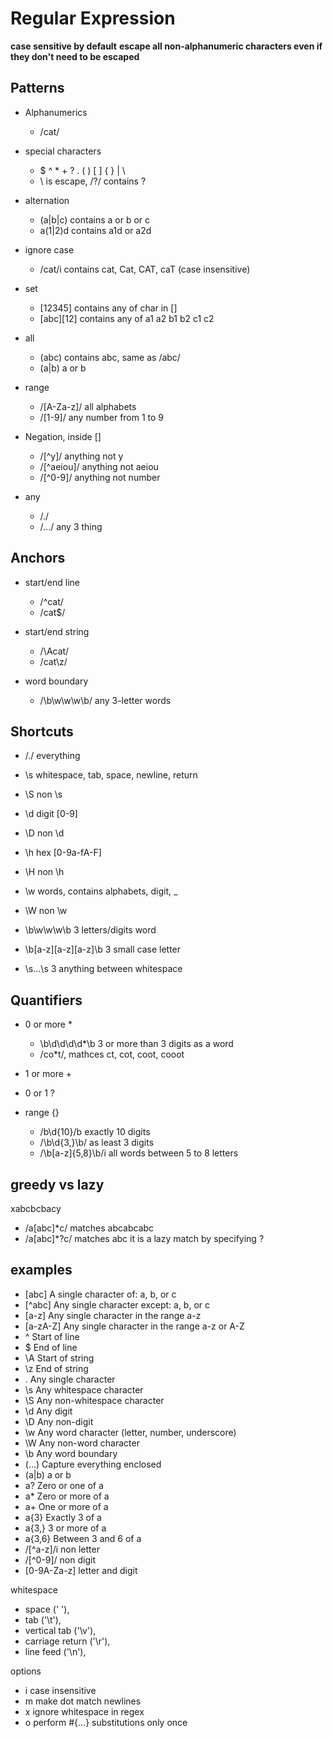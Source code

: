 Regular Expression
======================

**case sensitive by default**
**escape all non-alphanumeric characters even if they don't need to be escaped**

## Patterns

- Alphanumerics
  - /cat/

- special characters
  - $ ^ * + ? . ( ) [ ] { } | \
  - \ is escape, /\?/ contains ?


- alternation
  - (a|b|c) contains a or b or c
  - a(1|2)d contains a1d or a2d

- ignore case
  - /cat/i contains cat, Cat, CAT, caT (case insensitive)

- set
  - [12345] contains any of char in []
  - [abc][12] contains any of a1 a2 b1 b2 c1 c2

- all
  - (abc) contains abc, same as /abc/
  - (a|b) a or b

- range
  - /[A-Za-z]/ all alphabets
  - /[1-9]/ any number from 1 to 9

- Negation, inside []
  - /[^y]/ anything not y
  - /[^aeiou]/ anything not aeiou
  - /[^0-9]/ anything not number

- any
  - /./
  - /.../ any 3 thing


## Anchors

- start/end line
  - /^cat/
  - /cat$/

- start/end string
  - /\Acat/
  - /cat\z/

- word boundary
  - /\b\w\w\w\b/ any 3-letter words


## Shortcuts

- /./ everything
- \s whitespace, tab, space, newline, return
- \S non \s
- \d digit [0-9]
- \D non \d
- \h hex [0-9a-fA-F]
- \H non \h
- \w words, contains alphabets, digit, _
- \W non \w

- \b\w\w\w\b 3 letters/digits word
- \b[a-z][a-z][a-z]\b 3 small case letter
- \s...\s 3 anything between whitespace

## Quantifiers

- 0 or more *
  - \b\d\d\d\d*\b 3 or more than 3 digits as a word
  - /co*t/, mathces ct, cot, coot, cooot

- 1 or more + 

- 0 or 1 ? 

- range {}
  - /b\d{10}/b exactly 10 digits
  - /\b\d{3,}\b/ as least 3 digits
  - /\b[a-z]{5,8}\b/i all words between 5 to 8 letters


## greedy vs lazy
xabcbcbacy
- /a[abc]*c/ matches abcabcabc
- /a[abc]*?c/ matches abc it is a lazy match by specifying ?


## examples

- [abc] 	A single character of: a, b, or c
- [^abc] 	Any single character except: a, b, or c
- [a-z] 	Any single character in the range a-z
- [a-zA-Z] 	Any single character in the range a-z or A-Z
- ^ 	Start of line
- $ 	End of line
- \A 	Start of string
- \z 	End of string
- . 	Any single character
- \s 	Any whitespace character
- \S 	Any non-whitespace character
- \d 	Any digit
- \D 	Any non-digit
- \w 	Any word character (letter, number, underscore)
- \W 	Any non-word character
- \b 	Any word boundary
- (...) 	Capture everything enclosed
- (a|b) 	a or b
- a? 	Zero or one of a
- a* 	Zero or more of a
- a+ 	One or more of a
- a{3} 	Exactly 3 of a
- a{3,} 	3 or more of a
- a{3,6} 	Between 3 and 6 of a
- /[^a-z]/i non letter
- /[^0-9]/ non digit
- [0-9A-Za-z] letter and digit


whitespace
- space (' '), 
- tab ('\t'), 
- vertical tab ('\v'), 
- carriage return ('\r'), 
- line feed ('\n'), 


options
- i case insensitive 
- m make dot match newlines 
- x ignore whitespace in regex 
- o perform #{...} substitutions only once 

